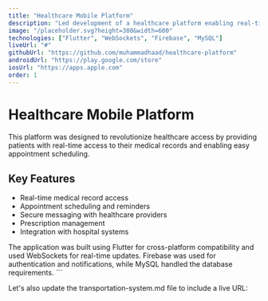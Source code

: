 ```yaml
---
title: "Healthcare Mobile Platform"
description: "Led development of a healthcare platform enabling real-time access to medical records and appointment scheduling. Available on Play Store and App Store."
image: "/placeholder.svg?height=300&width=600"
technologies: ["Flutter", "WebSockets", "Firebase", "MySQL"]
liveUrl: "#"
githubUrl: "https://github.com/muhammadhaad/healthcare-platform"
androidUrl: "https://play.google.com/store"
iosUrl: "https://apps.apple.com"
order: 1
---
```


# Healthcare Mobile Platform

This platform was designed to revolutionize healthcare access by providing patients with real-time access to their medical records and enabling easy appointment scheduling.

## Key Features

- Real-time medical record access
- Appointment scheduling and reminders
- Secure messaging with healthcare providers
- Prescription management
- Integration with hospital systems

The application was built using Flutter for cross-platform compatibility and used WebSockets for real-time updates. Firebase was used for authentication and notifications, while MySQL handled the database requirements.
\`\`\`

Let's also update the transportation-system.md file to include a live URL:
